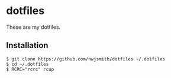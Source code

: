 # dotfiles

These are my dotfiles.

## Installation

```
$ git clone https://github.com/nwjsmith/dotfiles ~/.dotfiles
$ cd ~/.dotfiles
$ RCRC="rcrc" rcup
```
